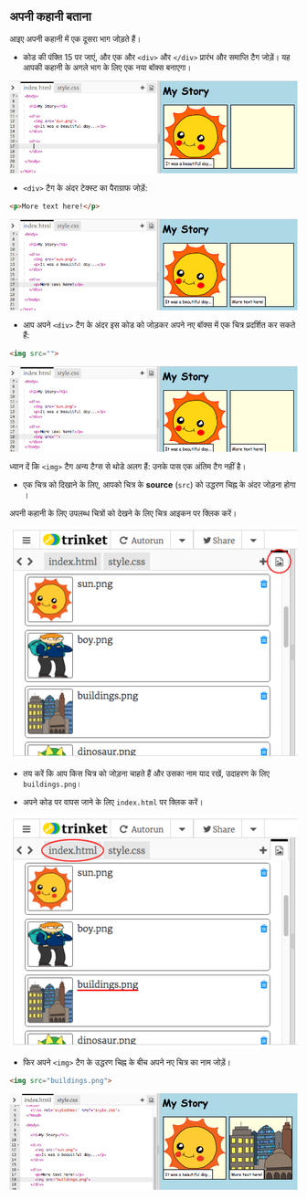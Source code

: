 ## अपनी कहानी बताना

आइए अपनी कहानी में एक दूसरा भाग जोड़ते हैं।

+ कोड की पंक्ति 15 पर जाएं, और एक और `<div>` और `</div>` प्रारंभ और समाप्ति टैग जोड़ें। यह आपकी कहानी के अगले भाग के लिए एक नया बॉक्स बनाएगा।

![स्क्रीनशॉट](images/story-div.png)

+ `<div>` टैग के अंदर टेक्स्ट का पैराग्राफ जोड़ें:

```html
<p>More text here!</p>
```

![स्क्रीनशॉट](images/story-paragraph.png)

+ आप अपने `<div>` टैग के अंदर इस कोड को जोड़कर अपने नए बॉक्स में एक चित्र प्रदर्शित कर सकते हैं:

```html
<img src="">
```

![स्क्रीनशॉट](images/story-img-tag.png)

ध्यान दें कि `<img>` टैग अन्य टैग्स से थोडे अलग हैं: उनके पास एक अंतिम टैग नहीं है।

+ एक चित्र को दिखाने के लिए, आपको चित्र के **source** (`src`) को उद्धरण चिह्न के अंदर जोड़ना होगा ।

अपनी कहानी के लिए उपलब्ध चित्रों को देखने के लिए चित्र आइकन पर क्लिक करें।

![स्क्रीनशॉट](images/story-see-images.png)

+ तय करें कि आप किस चित्र को जोड़ना चाहते हैं और उसका नाम याद रखें, उदाहरण के लिए `buildings.png`।

+ अपने कोड पर वापस जाने के लिए `index.html` पर क्लिक करें।

![स्क्रीनशॉट](images/story-image-name.png)

+ फिर अपने `<img>` टैग के उद्धरण चिह्न के बीच अपने नए चित्र का नाम जोड़ें।

```html
<img src="buildings.png">
```

![स्क्रीनशॉट](images/story-image-name-add.png)
